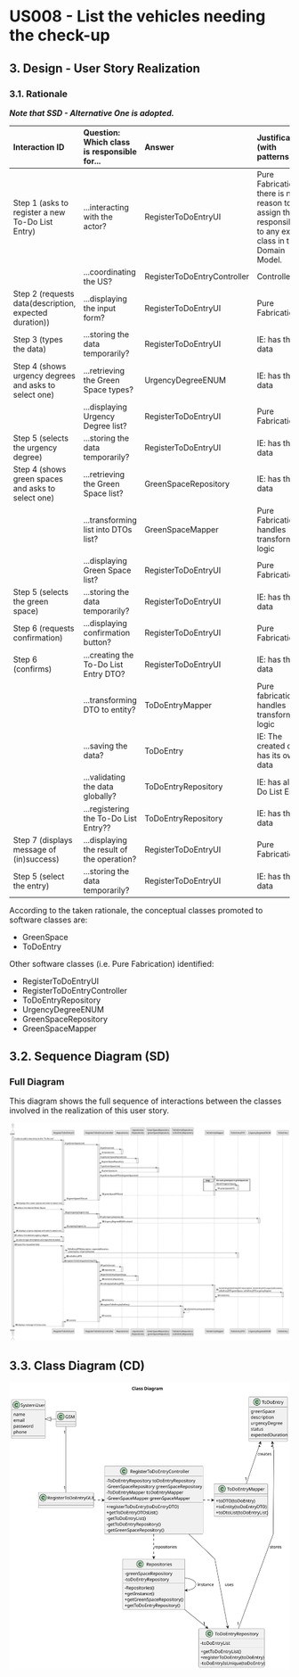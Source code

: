 # US008 - List the vehicles needing the check-up

## 3. Design - User Story Realization 

### 3.1. Rationale

_**Note that SSD - Alternative One is adopted.**_

| Interaction ID                                         | Question: Which class is responsible for... | Answer                      | Justification (with patterns)                                                                                 |
|:-------------------------------------------------------|:--------------------------------------------|:----------------------------|:--------------------------------------------------------------------------------------------------------------|
| Step 1 (asks to register a new To-Do List Entry)       | ...interacting with the actor?              | RegisterToDoEntryUI         | Pure Fabrication: there is no reason to assign this responsibility to any existing class in the Domain Model. |
|                                                        | ...coordinating the US?                     | RegisterToDoEntryController | Controller                                                                                                    |
| Step 2 (requests data(description, expected duration)) | ...displaying the input form?               | RegisterToDoEntryUI         | Pure Fabrication                                                                                              |
| Step 3 (types the data)                                | ...storing the data temporarily?            | RegisterToDoEntryUI         | IE: has the data                                                                                              |
| Step 4 (shows urgency degrees and asks to select one)  | ...retrieving the Green Space types?        | UrgencyDegreeENUM           | IE: has the data                                                                                              |
|                                                        | ...displaying Urgency Degree list?          | RegisterToDoEntryUI         | Pure Fabrication                                                                                              |
| Step 5 (selects the urgency degree)                    | ...storing the data temporarily?            | RegisterToDoEntryUI         | IE: has the data                                                                                              |
| Step 4 (shows green spaces and asks to select one)     | ...retrieving the Green Space list?         | GreenSpaceRepository        | IE: has the data                                                                                              |
|                                                        | ...transforming list into DTOs list?        | GreenSpaceMapper            | Pure Fabrication: handles transformation logic                                                                |
|                                                        | ...displaying Green Space list?             | RegisterToDoEntryUI         | Pure Fabrication                                                                                              |
| Step 5 (selects the green space)                       | ...storing the data temporarily?            | RegisterToDoEntryUI         | IE: has the data                                                                                              |
| Step 6 (requests confirmation)                         | ...displaying confirmation button?          | RegisterToDoEntryUI         | Pure Fabrication                                                                                              |
| Step 6 (confirms)                                      | ...creating the To-Do List Entry DTO?       | RegisterToDoEntryUI         | IE: has the data                                                                                              |
|                                                        | ...transforming DTO to entity?              | ToDoEntryMapper             | Pure fabrication: handles transformation logic                                                                |
|                                                        | ...saving the data?                         | ToDoEntry                   | IE: The created object has its own data                                                                       |
|                                                        | ...validating the data globally?            | ToDoEntryRepository         | IE: has all To-Do List Entries                                                                                |
|                                                        | ...registering the To-Do List Entry??       | ToDoEntryRepository         | IE: has the data                                                                                              |
| Step 7 (displays message of (in)success)               | ...displaying the result of the operation?  | RegisterToDoEntryUI         | Pure Fabrication                                                                                              |
| Step 5 (select the entry)	                             | ...storing the data temporarily?            | 	RegisterToDoEntryUI	       | IE: has the data                                                                                              |

According to the taken rationale, the conceptual classes promoted to software classes are: 

* GreenSpace
* ToDoEntry


Other software classes (i.e. Pure Fabrication) identified: 

*  RegisterToDoEntryUI
*  RegisterToDoEntryController
*  ToDoEntryRepository
*  UrgencyDegreeENUM
*  GreenSpaceRepository
*  GreenSpaceMapper


## 3.2. Sequence Diagram (SD)
### Full Diagram

This diagram shows the full sequence of interactions between the classes involved in the realization of this user story.

![Sequence Diagram - Full](svg/us021-sequence-diagram.svg)

## 3.3. Class Diagram (CD)

![Class Diagram](svg/us021-class-diagram.svg)
